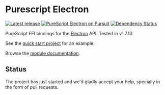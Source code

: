 # Purescript Electron

[![Latest release](http://img.shields.io/bower/v/purescript-electron.svg)](https://github.com/cjduncana/purescript-electron/releases)
[![PureScript Electron on Pursuit](https://pursuit.purescript.org/packages/purescript-electron/badge)](https://pursuit.purescript.org/packages/purescript-electron)
[![Dependency Status](https://img.shields.io/librariesio/github/cjduncana/purescript-electron.svg)](https://libraries.io/github/cjduncana/purescript-electron)

PureScript FFI bindings for the [Electron](http://electron.atom.io) API. Tested in v1.7.10.

See the [quick start project](https://github.com/cjduncana/purescript-electron-quickstart) for an example.

Browse the [module
documentation](https://pursuit.purescript.org/packages/purescript-electron).

## Status

The project has just started and we'd gladly accept your help, specially in the form of pull requests.
